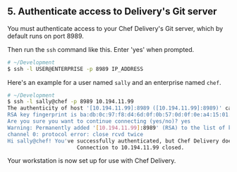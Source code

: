 ## 5. Authenticate access to Delivery's Git server

You must authenticate access to your Chef Delivery's Git server, which by default runs on port 8989.

Then run the `ssh` command like this. Enter 'yes' when prompted.

```bash
# ~/Development
$ ssh -l USER@ENTERPRISE -p 8989 IP_ADDRESS
```

Here's an example for a user named `sally` and an enterprise named `chef`.

```bash
# ~/Development
$ ssh -l sally@chef -p 8989 10.194.11.99
The authenticity of host '[10.194.11.99]:8989 ([10.194.11.99]:8989)' can't be established.
RSA key fingerprint is ba:db:0c:97:f8:d4:6d:0f:0b:57:0d:0f:0e:a4:15:01.
Are you sure you want to continue connecting (yes/no)? yes
Warning: Permanently added '[10.194.11.99]:8989' (RSA) to the list of known hosts.
channel 0: protocol error: close rcvd twice
Hi sally@chef! You've successfully authenticated, but Chef Delivery does not provide shell access.
                      Connection to 10.194.11.99 closed.
```

Your workstation is now set up for use with Chef Delivery.
